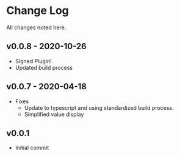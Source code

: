 # Change Log

All changes noted here.

## v0.0.8 - 2020-10-26

- Signed Plugin!
- Updated build process

## v0.0.7 - 2020-04-18

- Fixes
  - Update to typescript and using standardized build process.
  - Simplified value display

## v0.0.1

- Initial commit
